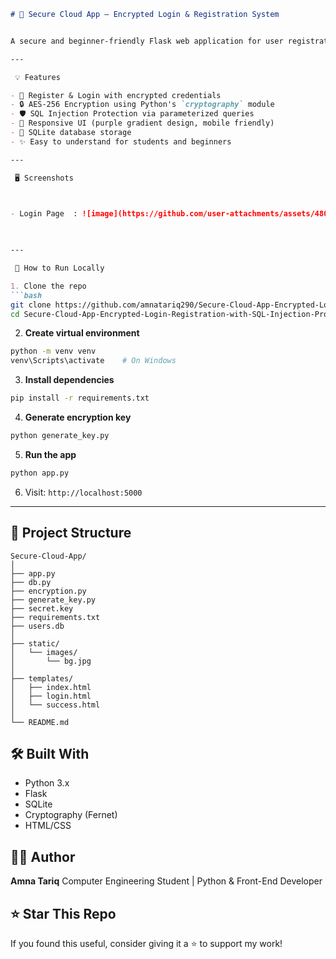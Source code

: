 
````markdown
# 🔐 Secure Cloud App – Encrypted Login & Registration System


A secure and beginner-friendly Flask web application for user registration and login, featuring AES password encryption and SQL injection protection. Designed with a beautiful UI and clean code structure – ideal for learning and showcasing secure web development.

---

 💡 Features

- 🔑 Register & Login with encrypted credentials
- 🔒 AES-256 Encryption using Python's `cryptography` module
- 🛡️ SQL Injection Protection via parameterized queries
- 🎨 Responsive UI (purple gradient design, mobile friendly)
- 💽 SQLite database storage
- ✨ Easy to understand for students and beginners

---

 🖥️ Screenshots


 
- Login Page  : ![image](https://github.com/user-attachments/assets/480a7e18-e64e-4f8b-9464-1bb68e98b964)

 

---

 🚀 How to Run Locally

1. Clone the repo
```bash
git clone https://github.com/amnatariq290/Secure-Cloud-App-Encrypted-Login-Registration-with-SQL-Injection-Protection.git
cd Secure-Cloud-App-Encrypted-Login-Registration-with-SQL-Injection-Protection
````

2. **Create virtual environment**

```bash
python -m venv venv
venv\Scripts\activate    # On Windows
```

3. **Install dependencies**

```bash
pip install -r requirements.txt
```

4. **Generate encryption key**

```bash
python generate_key.py
```

5. **Run the app**

```bash
python app.py
```

6. Visit:
   `http://localhost:5000`

---

## 📁 Project Structure

```
Secure-Cloud-App/
│
├── app.py
├── db.py
├── encryption.py
├── generate_key.py
├── secret.key
├── requirements.txt
├── users.db
│
├── static/
│   └── images/
│       └── bg.jpg
│
├── templates/
│   ├── index.html
│   ├── login.html
│   └── success.html
│
└── README.md
```



## 🛠 Built With

* Python 3.x
* Flask
* SQLite
* Cryptography (Fernet)
* HTML/CSS




## 👩‍💻 Author

**Amna Tariq**
Computer Engineering Student | Python & Front-End Developer




## ⭐ Star This Repo

If you found this useful, consider giving it a ⭐ to support my work!


